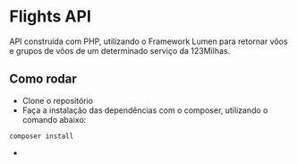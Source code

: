 # Flights API

API construída com PHP, utilizando o Framework Lumen para retornar vôos e grupos de vôos de um determinado serviço da 123Milhas.

## Como rodar

* Clone o repositório
* Faça a instalação das dependências com o composer, utilizando o comando abaixo:
````
composer install
````
* 
